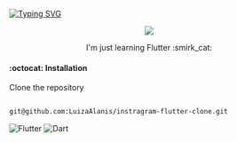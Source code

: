  [![Typing SVG](https://readme-typing-svg.demolab.com/?lines=Clone+for+study+<3)](https://git.io/typing-svg)

<p align="center">
  <img src="https://github.com/LuizaAlanis/instragram-flutter-clone/blob/master/lib/assets/images/cover.png" />
</p>
<p align="center"> I'm just learning Flutter :smirk_cat: </p>

#### :octocat: Installation

Clone the repository

```bash

git@github.com:LuizaAlanis/instragram-flutter-clone.git

```

![Flutter](https://img.shields.io/badge/Flutter-%2302569B.svg?style=for-the-badge&logo=Flutter&logoColor=white)
![Dart](https://img.shields.io/badge/dart-%230175C2.svg?style=for-the-badge&logo=dart&logoColor=white)
